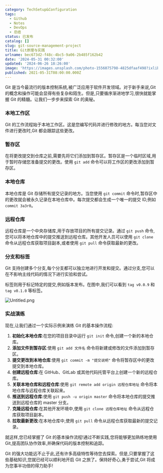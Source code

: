```yaml
---
category: TechSetup&Configuration
tags:
  - Github
  - Notes
  - DevOps
  - 总结
status: 已发布
catalog: []
slug: git-source-management-project
title: Git原理与实践
urlname: bec673d2-f48c-4bc5-9a06-2b485f162b42
date: '2024-05-31 00:32:00'
updated: '2024-06-26 18:26:00'
image: 'https://images.unsplash.com/photo-1556075798-4825dfaaf498?ixlib=rb-4.0.3&q=85&fm=jpg&crop=entropy&cs=srgb'
published: 2021-05-31T08:00:00.000Z
---
```


Git 是当今最流行的版本控制系统,被广泛应用于软件开发领域。对于新手来说,Git 的概念和操作可能会显得有些复杂和陌生。但是,只要循序渐进地学习,很快就能掌握 Git 的精髓。让我们一步步来探索 Git 的奥秘。


### 本地工作区


Git 的工作流程始于本地工作区。这是您编写代码并进行修改的地方。每当您对文件进行更改时,Git 都会跟踪这些更改。


### 暂存区


在将更改提交到仓库之前,需要先将它们添加到暂存区。暂存区是一个临时区域,用于暂时存储您准备提交的更改。使用 `git add` 命令可以将工作区的更改添加到暂存区。


### 本地仓库


本地仓库是 Git 存储所有提交记录的地方。当您使用 `git commit` 命令时,暂存区中的更改就会被永久记录在本地仓库中。每次提交都会生成一个唯一的提交 ID,例如 `commit 3a3r0`。


### 远程仓库


远程仓库是一个中央存储库,用于存放项目的所有提交记录。通过 `git push` 命令,您可以将本地仓库中的提交推送到远程仓库。其他开发人员可以使用 `git clone` 命令从远程仓库获取项目副本,或者使用 `git pull` 命令获取最新的更改。


### 分支和标签


Git 支持创建多个分支,每个分支都可以独立地进行开发和提交。通过分支,您可以在不影响主线代码的情况下进行实验和尝试。


标签则用于标记特定的提交,例如版本发布。在图中,我们可以看到 `tag v0.0.9` 和 `tag v0.1.0` 等标签。


![Untitled.png](https://prod-files-secure.s3.us-west-2.amazonaws.com/5d24fe63-e567-4804-86f9-9fdc62e13082/77b77e01-3aab-4add-bdbd-7f489727861d/Untitled.png?X-Amz-Algorithm=AWS4-HMAC-SHA256&X-Amz-Content-Sha256=UNSIGNED-PAYLOAD&X-Amz-Credential=ASIAZI2LB46672MPYLCS%2F20250407%2Fus-west-2%2Fs3%2Faws4_request&X-Amz-Date=20250407T213609Z&X-Amz-Expires=3600&X-Amz-Security-Token=IQoJb3JpZ2luX2VjEO3%2F%2F%2F%2F%2F%2F%2F%2F%2F%2FwEaCXVzLXdlc3QtMiJHMEUCIFnvqwh6ETNUrPEnbx%2BbRC5B95y5Wsn1fLyFsYkmRdohAiEAohaVGvuQtOAphbP9SqewQ6hS4dA%2FucTEWaPqBPKdorQq%2FwMIZhAAGgw2Mzc0MjMxODM4MDUiDMzuU9rSH078K0LDaSrcA9jnjoFtWVOsHMZEli0GQ3M1RgxdQXDTmN7yeW57ptAdxXDWfv8jSv8%2Fe5UAR4gPRPXkKSr3gf%2BCkJjnzW64q%2BCgAPlg8KOPCUFjXt%2BJTAfcCtauVCtH71sq7IznkMFPRniWjWtPKw7g3wUGaSqDERIYyOL%2FRTR0OSKeL7fjHkVRloqMOLLS0gyNnpTuBajzXEQhGi%2BxZtehboeKmlUCjBTlDWl6iVnLgnVKShP4grh2i2JmYgOdPtBEO6%2BrJd46AwBtfNinNeGrGZDScGlEfTakXcqprgUS921kt5yLIOqIxYBHFzj2kAIAeMZ5RLX4p21xp%2FjgrHaPO8A4uAjaZKWRlxLYkOIinhdZeOvpeo%2FZ032zQp4Zn3C1G0OYSZbSEnV2TOfErFSNKDZXAnH0p3tZEfPtvyg6u%2F2kLMx0HD3VBmuHl2niNAFex6CY2AqlNPlZrK4U%2Fg4vK39i49Gc8rgl01OxFyEumGzTJ2AX10%2BeplvQjE%2FYNLZdzEKS4S5FQV8rBxGezGCBMPOdayUD0TqBa7BQm6X%2B7%2BZtIAnKb49gqYcYwBnkNASMGS3M2GRDr174T3g%2FZtT9eaBw2Op97GO%2BaKj7U4UGaNHNXKeG3ZAV4A0xUwuSiJps750WMN6B0b8GOqUB%2FukRCTsUNeMCHM1M2Cz%2FoL9Y8ovqn%2BrozbJT7so7hsQR0JF9kpEV5pESHJ4enN9z%2B5B08aIkfPuYqzljYR02x5MDvu9ovisTvjNh%2FYnqouo5sqIFAgOhshtA3klxOi6e4YVdgEh1GAjE8xb1imU9RqzpAkmUWvs9qM6EXZj7erUhNVbDArap%2FCbX8nm5mG4oc4stY1%2Bxs1WeC3zGZ5e3DZkuf5Xc&X-Amz-Signature=ced23099c0a96b6e9699a8d5663090a626f7b19301ee117b61332c1d1200785f&X-Amz-SignedHeaders=host&x-id=GetObject)


### 实战演练


现在,让我们通过一个实际示例来演练 Git 的基本操作流程:

1. **初始化本地仓库**:在您的项目目录中运行 `git init` 命令,创建一个新的本地仓库。
2. **添加文件到暂存区**:使用 `git add 文件名` 命令将新建或修改的文件添加到暂存区。
3. **提交更改到本地仓库**:使用 `git commit -m "提交说明"` 命令将暂存区中的更改提交到本地仓库。
4. **创建远程仓库**:在 GitHub、GitLab 或其他代码托管平台上创建一个新的远程仓库。
5. **关联本地仓库和远程仓库**:使用 `git remote add origin 远程仓库地址` 命令将本地仓库与远程仓库关联起来。
6. **推送到远程仓库**:使用 `git push -u origin master` 命令将本地仓库的提交推送到远程仓库的 master 分支。
7. **克隆远程仓库**:在其他开发环境中,使用 `git clone 远程仓库地址` 命令从远程仓库获取项目副本。
8. **拉取最新更改**:在本地仓库中,使用 `git pull` 命令从远程仓库获取最新的提交记录。

就这样,您已经掌握了 Git 的基本操作流程!通过不断实践,您将能够更加熟练地使用 Git,提高团队协作效率,并确保代码的版本控制和追踪。


Git 的强大功能远不止于此,还有许多高级特性等待您去探索。但是,只要掌握了这些基础知识,您就已经可以顺利地开启 Git 之旅了。保持好奇心,勇于尝试,Git 将成为您事半功倍的得力助手!

